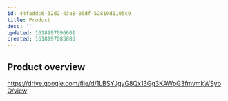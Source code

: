 ```yaml
---
id: 44faddc6-32d2-43a8-86df-52810d1105c9
title: Product
desc: ''
updated: 1618997096601
created: 1618997085086
---
```


## Product overview

https://drive.google.com/file/d/1LBSYJgyG8Qx13Gg3KAWpG3fmvmkWSybQ/view
